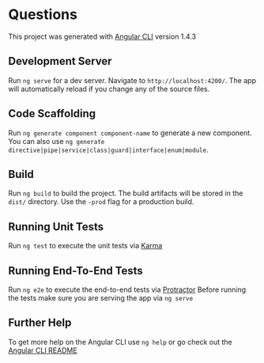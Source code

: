 # Questions

This project was generated with [Angular CLI](https://github.com/angular/angular-cli) version 1.4.3

## Development Server

Run `ng serve` for a dev server. Navigate to `http://localhost:4200/`. The app will automatically reload if you change any of the source files.

## Code Scaffolding

Run `ng generate component component-name` to generate a new component. You can also use `ng generate directive|pipe|service|class|guard|interface|enum|module`.

## Build

Run `ng build` to build the project. The build artifacts will be stored in the `dist/` directory. Use the `-prod` flag for a production build.

## Running Unit Tests

Run `ng test` to execute the unit tests via [Karma](https://karma-runner.github.io)

## Running End-To-End Tests

Run `ng e2e` to execute the end-to-end tests via [Protractor](http://www.protractortest.org/)
Before running the tests make sure you are serving the app via `ng serve`

## Further Help

To get more help on the Angular CLI use `ng help` or go check out the [Angular CLI README](https://github.com/angular/angular-cli/blob/master/README.md)